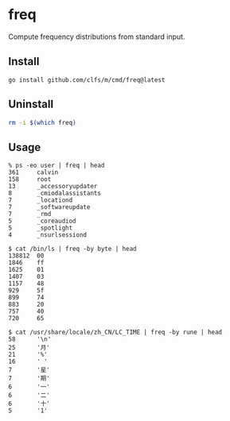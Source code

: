 # freq

Compute frequency distributions from standard input.

## Install

```text
go install github.com/clfs/m/cmd/freq@latest
```

## Uninstall

```bash
rm -i $(which freq)
```

## Usage

```text
% ps -eo user | freq | head
361     calvin
158     root
13      _accessoryupdater
8       _cmiodalassistants
7       _locationd
7       _softwareupdate
7       _rmd
5       _coreaudiod
5       _spotlight
4       _nsurlsessiond
```

```text
$ cat /bin/ls | freq -by byte | head
138812  00
1846    ff
1625    01
1407    03
1157    48
929     5f
899     74
883     20
757     40
720     65
```

```text
$ cat /usr/share/locale/zh_CN/LC_TIME | freq -by rune | head
58      '\n'
25      '月'
21      '%'
16      ' '
7       '星'
7       '期'
6       '一'
6       '二'
6       '十'
5       '1'
```